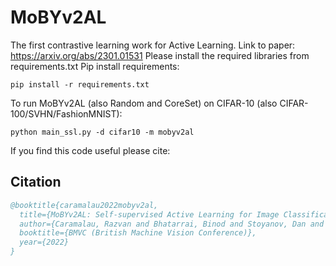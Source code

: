 # MoBYv2AL
The first contrastive learning work for Active Learning.
Link to paper: https://arxiv.org/abs/2301.01531
Please install the required libraries from requirements.txt
Pip install requirements:
```
pip install -r requirements.txt
```
To run MoBYv2AL (also Random and CoreSet) on CIFAR-10 (also CIFAR-100/SVHN/FashionMNIST): 
```
python main_ssl.py -d cifar10 -m mobyv2al
```
If you find this code useful please cite:

## Citation

```bibtex
@booktitle{caramalau2022mobyv2al,
  title={MoBYv2AL: Self-supervised Active Learning for Image Classification},
  author={Caramalau, Razvan and Bhatarrai, Binod and Stoyanov, Dan and Kim, Tae-Kyun},
  booktitle={BMVC (British Machine Vision Conference)},
  year={2022}
}
```
